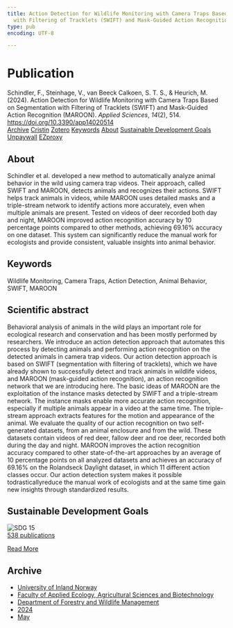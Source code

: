 ```yaml
---
title: Action Detection for Wildlife Monitoring with Camera Traps Based on Segmentation
  with Filtering of Tracklets (SWIFT) and Mask-Guided Action Recognition (MAROON)
type: pub
encoding: UTF-8

---
```

<h1>Publication</h1>
<article id="csl-bib-container-GKB3TN8N" class="csl-bib-container">
  <div class="csl-bib-body"> <div class="csl-entry">Schindler, F., Steinhage, V., van Beeck Calkoen, S. T. S., &#38; Heurich, M. (2024). Action Detection for Wildlife Monitoring with Camera Traps Based on Segmentation with Filtering of Tracklets (SWIFT) and Mask-Guided Action Recognition (MAROON). <i>Applied Sciences</i>, <i>14</i>(2), 514. <a href="https://doi.org/10.3390/app14020514">https://doi.org/10.3390/app14020514</a></div> </div>
  <div class="csl-bib-buttons">
    <a href="#taxonomy-article-GKB3TN8N" alt="archive" class="csl-bib-button">Archive</a>
    <a href="https://app.cristin.no/results/show.jsf?id=2270413" alt="Cristin" class="csl-bib-button">Cristin</a>
    <a href="http://zotero.org/groups/5881554/items/GKB3TN8N" alt="Zotero" class="csl-bib-button">Zotero</a>
    <a href="#keywords-article-GKB3TN8N" alt="keywords" class="csl-bib-button">Keywords</a>
    <a href="#about-article-GKB3TN8N" alt="about_pub" class="csl-bib-button">About</a>
    <a href="#sdg-article-GKB3TN8N" alt="sdg" class="csl-bib-button">Sustainable Development Goals</a>
    <a href="https://www.mdpi.com/2076-3417/14/2/514/pdf?version=1704619491" alt="Unpaywall" class="csl-bib-button">Unpaywall</a>
    <a href="https://www.mdpi.com/2076-3417/14/2/514/pdf?version=1704619491" alt="EZproxy" class="csl-bib-button">EZproxy</a>
  </div>
  <div id="csl-bib-meta-container-GKB3TN8N"></div>
</article>
<div id="csl-bib-meta-GKB3TN8N" class="csl-bib-meta">
  <article id="about-article-GKB3TN8N" class="about_pub-article">
    <h1>About</h1>
    Schindler et al. developed a new method to automatically analyze animal behavior in the wild using camera trap videos. Their approach, called SWIFT and MAROON, detects animals and recognizes their actions. SWIFT helps track animals in videos, while MAROON uses detailed masks and a triple-stream network to identify actions more accurately, even when multiple animals are present. Tested on videos of deer recorded both day and night, MAROON improved action recognition accuracy by 10 percentage points compared to other methods, achieving 69.16% accuracy on one dataset. This system can significantly reduce the manual work for ecologists and provide consistent, valuable insights into animal behavior.
  </article>
  <article id="keywords-article-GKB3TN8N" class="keywords-article">
    <h1>Keywords</h1>
    Wildlife Monitoring, Camera Traps, Action Detection, Animal Behavior, SWIFT, MAROON
  </article>
  <article id="abstract-article-GKB3TN8N" class="abstract-article">
    <h1>Scientific abstract</h1>
    Behavioral analysis of animals in the wild plays an important role for ecological research and conservation and has been mostly performed by researchers. We introduce an action detection approach that automates this process by detecting animals and performing action recognition on the detected animals in camera trap videos. Our action detection approach is based on SWIFT (segmentation with filtering of tracklets), which we have already shown to successfully detect and track animals in wildlife videos, and MAROON (mask-guided action recognition), an action recognition network that we are introducing here. The basic ideas of MAROON are the exploitation of the instance masks detected by SWIFT and a triple-stream network. The instance masks enable more accurate action recognition, especially if multiple animals appear in a video at the same time. The triple-stream approach extracts features for the motion and appearance of the animal. We evaluate the quality of our action recognition on two self-generated datasets, from an animal enclosure and from the wild. These datasets contain videos of red deer, fallow deer and roe deer, recorded both during the day and night. MAROON improves the action recognition accuracy compared to other state-of-the-art approaches by an average of 10 percentage points on all analyzed datasets and achieves an accuracy of 69.16% on the Rolandseck Daylight dataset, in which 11 different action classes occur. Our action detection system makes it possible todrasticallyreduce the manual work of ecologists and at the same time gain new insights through standardized results.
  </article>
  <article id="sdg-article-GKB3TN8N" class="sdg-article">
    <h1>Sustainable Development Goals</h1>
    <div class="sdg-container"><div id="sdg15" class="sdg">
        <img src="{{< params subfolder >}}images/sdg/sdg15_en.png" class="image" alt="SDG 15">
        <div class="sdg-overlay">
          <a href="/en/archive/?key=?sdg=15#archive" class="sdg-publication-count"><span>538</span> publications</a>
          <p><a href="https://sdgs.un.org/goals/goal15" class="sdg-read-more">Read More</a></p>
        </div>
      </div></div>
  </article>
  <article id="taxonomy-article-GKB3TN8N" class="taxonomy-article">
    <h1>Archive</h1>
    <ul>
      <li>
        <a href="/en/archive/?key=3DCRN523">University of Inland Norway</a>
      </li>
      <li>
        <a href="/en/archive/?key=T77LXH6D">Faculty of Applied Ecology, Agricultural Sciences and Biotechnology</a>
      </li>
      <li>
        <a href="/en/archive/?key=7TRARPE3">Department of Forestry and Wildlife Management</a>
      </li>
      <li>
        <a href="/en/archive/?key=A4XX8HDP">2024</a>
      </li>
      <li>
        <a href="/en/archive/?key=2IXDX4YB">May</a>
      </li>
    </ul>
  </article>
</div>
